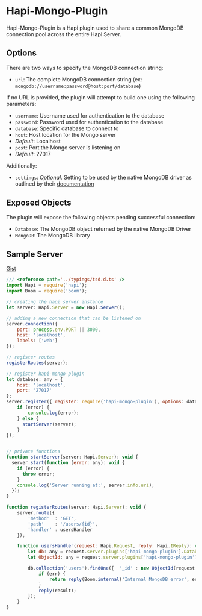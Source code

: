 # Hapi-Mongo-Plugin

Hapi-Mongo-Plugin is a Hapi plugin used to share a common MongoDB connection pool across the entire Hapi Server.

## Options
There are two ways to specify the MongoDB connection string:
* `url`: The complete MongoDB connection string (ex: `mongodb://username:password@host:port/database`)

If no URL is provided, the plugin will attempt to build one using the following parameters:
* `username`: Username used for authentication to the database
* `password`: Password used for authentication to the database
* `database`: Specific database to connect to
* `host`: Host location for the Mongo server
 * *Default*: Localhost
* `post`: Port the Mongo server is listening on
 * *Default*: 27017

Additionally:
* `settings`: *Optional*. Setting to be used by the native MongoDB driver as outlined by their [documentation](http://mongodb.github.io/node-mongodb-native/driver-articles/mongoclient.html#mongoclient-connect-options)

## Exposed Objects
The plugin will expose the following objects pending successful connection:
* `Database`: The MongoDB object returned by the native MongoDB Driver
* `MongoDB`: The MongoDB library

## Sample Server
[Gist](https://gist.github.com/BrandonCKrueger/1c4db489aec56cb3cea2)
```javascript
/// <reference path='../typings/tsd.d.ts' />
import Hapi = require('hapi');
import Boom = require('boom');

// creating the hapi server instance
let server: Hapi.Server = new Hapi.Server();

// adding a new connection that can be listened on
server.connection({
    port: process.env.PORT || 3000,
    host: 'localhost',
    labels: ['web']
});

// register routes
registerRoutes(server);

// register hapi-mongo-plugin
let database: any = {
	host: 'localhost',
	port: '27017'
};
server.register({ register: require('hapi-mongo-plugin'), options: database }, function(error: any): void {
    if (error) {
        console.log(error);
    } else {
      startServer(server);
    }
});


// private functions
function startServer(server: Hapi.Server): void {
  server.start(function (error: any): void {
    if (error) {
      throw error;
    }
    console.log('Server running at:', server.info.uri);
  });
}

function registerRoutes(server: Hapi.Server): void {
    server.route({
        'method'  : 'GET',
        'path'    : '/users/{id}',
        'handler' : usersHandler
    });

    function usersHandler(request: Hapi.Request, reply: Hapi.IReply): void {
        let db: any = request.server.plugins['hapi-mongo-plugin'].Database;
        let ObjectId: any = request.server.plugins['hapi-mongo-plugin'].MongoDB.ObjectID;

        db.collection('users').findOne({  '_id' : new ObjectId(request.params.id) }, function(err: any, result: any): any {
            if (err) {
                return reply(Boom.internal('Internal MongoDB error', err));
            }
            reply(result);
        });
    }
}
```
